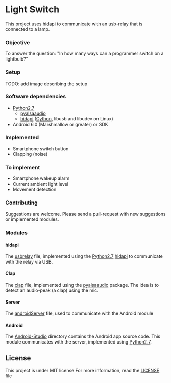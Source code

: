 # Light Switch
This project uses [hidapi] to communicate with an usb-relay that is connected to a lamp.  

### Objective
To answer the question: "In how many ways can a programmer switch on a lightbulb?"

### Setup
TODO: add image describing the setup

### Software dependencies
* [Python2.7]
	* [pyalsaaudio](https://github.com/larsimmisch/pyalsaaudio/#installation)
	* [hidapi] ([Cython](http://cython.org/#download), libusb and libudev on Linux)
* Android 6.0 (Marshmallow or greater) or SDK

### Implemented
* Smartphone switch button
* Clapping (noise)

### To implement
* Smartphone wakeup alarm
* Current ambient light level
* Movement detection

### Contributing
Suggestions are welcome. Please send a pull-request with new suggestions or implemented modules.

### Modules
#### hidapi
The [usbrelay](usbrelay.py) file, implemented using the [Python2.7] [hidapi] to communicate with the relay via USB.

#### Clap
The [clap](clap.py) file, implemented using the [pyalsaaudio] package. The idea is to detect an audio-peak (a clap) using the mic.

#### Server
The [androidServer](androidServer.py) file, used to communicate with the Android module

#### Android
The [Android-Studio](Android-Studio) directory contains the Android app source code. This module communicates with the server, implemented using [Python2.7].

## License
This project is under MIT license
For more information, read the [LICENSE](LICENSE) file

[hidapi]: https://pypi.python.org/pypi/hidapi/0.7.99.post10
[Python2.7]: https://www.python.org/download/releases/2.7/
[pyalsaaudio]: https://github.com/larsimmisch/pyalsaaudio/
